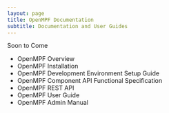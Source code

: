```yaml
---
layout: page
title: OpenMPF Documentation
subtitle: Documentation and User Guides
---
```


Soon to Come

* OpenMPF Overview
* OpenMPF Installation
* OpenMPF Development Environment Setup Guide
* OpenMPF Component API Functional Specification
* OpenMPF REST API
* OpenMPF User Guide
* OpenMPF Admin Manual

